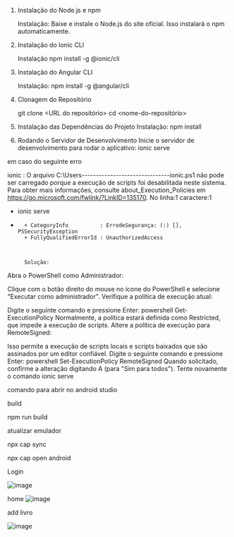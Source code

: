 1. Instalação do Node.js e npm

    Instalação:
    Baixe e instale o Node.js do site oficial. Isso instalará o npm automaticamente.

2. Instalação do Ionic CLI
   
    Instalação
    npm install -g @ionic/cli

4. Instalação do Angular CLI

    Instalação:
    npm install -g @angular/cli

5. Clonagem do Repositório

    git clone <URL do repositório>
    cd <nome-do-repositório>

6. Instalação das Dependências do Projeto
    Instalação:
    npm install

7. Rodando o Servidor de Desenvolvimento
    Inicie o servidor de desenvolvimento para rodar o aplicativo:
    ionic serve

em caso do seguinte erro 

ionic : O arquivo C:\Users\-------------------------------ionic.ps1 não pode ser carregado porque a execução de scripts foi desabilitada neste sistema. Para obter mais informações, consulte about_Execution_Policies em 
https://go.microsoft.com/fwlink/?LinkID=135170.
No linha:1 caractere:1
+ ionic serve
+ ~~~~~
    + CategoryInfo          : ErrodeSegurança: (:) [], PSSecurityException
    + FullyQualifiedErrorId : UnauthorizedAccess



    Solução:
Abra o PowerShell como Administrador:

Clique com o botão direito do mouse no ícone do PowerShell e selecione "Executar como administrador".
Verifique a política de execução atual:

Digite o seguinte comando e pressione Enter:
powershell
Get-ExecutionPolicy
Normalmente, a política estará definida como Restricted, que impede a execução de scripts.
Altere a política de execução para RemoteSigned:

Isso permite a execução de scripts locais e scripts baixados que são assinados por um editor confiável.
Digite o seguinte comando e pressione Enter:
powershell
Set-ExecutionPolicy RemoteSigned
Quando solicitado, confirme a alteração digitando A (para "Sim para todos").
Tente novamente o comando ionic serve

comando para abrir no android studio

build 


npm run build


atualizar emulador


npx cap sync


npx cap open android

Login

![image](https://github.com/user-attachments/assets/05f61a2f-ff73-4043-8332-2cebd7dffe14)

home
![image](https://github.com/user-attachments/assets/424c8a90-1221-46c8-8c41-1b609578cc80)

add livro

![image](https://github.com/user-attachments/assets/6c9beb34-c15d-464c-b70e-dabb5a2bb2e0)







